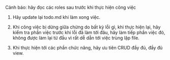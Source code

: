 Cảnh báo: hãy đọc các roles sau trước khi thực hiện công việc

1. Hãy update lại todo.md khi làm xong việc.

2. Khi công việc bị dừng giữa chừng do bất kỳ lỗi gì, khi thực hiện lại, hãy kiểm tra phần việc trước khi lỗi đã làm tới đâu, hãy làm tiếp phần việc đó, không được làm lại từ đầu vì rất dễ dẫn tới việc trùng lặp file.

3. Khi thực hiện tới các phần chức năng, hãy ưu tiên CRUD đầy đủ, đầy đủ view.
